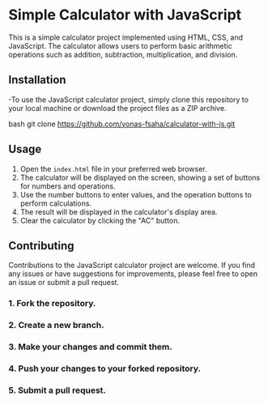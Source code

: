 # Simple Calculator with JavaScript

This is a simple calculator project implemented using HTML, CSS, and JavaScript. The calculator allows users to perform basic arithmetic operations such as addition, subtraction, multiplication, and division.

## Installation

-To use the JavaScript calculator project, simply clone this repository to your local machine or download the project files as a ZIP archive.

bash
git clone https://github.com/yonas-fsaha/calculator-with-js.git


## Usage

1. Open the `index.html` file in your preferred web browser.
2. The calculator will be displayed on the screen, showing a set of buttons for numbers and operations.
3. Use the number buttons to enter values, and the operation buttons to perform calculations.
4. The result will be displayed in the calculator's display area.
5. Clear the calculator by clicking the "AC" button.

## Contributing

Contributions to the JavaScript calculator project are welcome. If you find any issues or have suggestions for improvements, please feel free to open an issue or submit a pull request.

### 1. Fork the repository.
### 2. Create a new branch.
### 3. Make your changes and commit them.
### 4. Push your changes to your forked repository.
### 5. Submit a pull request.
